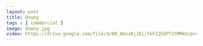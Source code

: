```yaml
---
layout: post
title: Downy
tags : [ commercial ]
image: downy.jpg
video: https://drive.google.com/file/d/0B_NdsxRj1DjjYkFZZG9PT2tMMkU/preview
---
```

